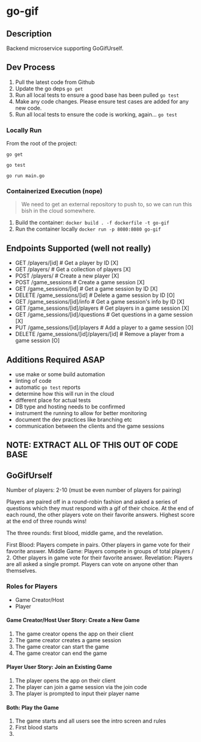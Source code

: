 # go-gif

## Description

Backend microservice supporting GoGifUrself.

## Dev Process

1. Pull the latest code from Github
2. Update the go deps `go get`
3. Run all local tests to ensure a good base has been pulled `go test`
4. Make any code changes. Please ensure test cases are added for any new code.
5. Run all local tests to ensure the code is working, again... `go test`

### Locally Run

From the root of the project:

`go get`

`go test`

`go run main.go`

### Containerized Execution (nope)

> We need to get an external repository to push to, so we can run this
> bish in the cloud somewhere.

1. Build the container: `docker build . -f dockerfile -t go-gif`
2. Run the container locally `docker run -p 8080:8080 go-gif`

## Endpoints Supported (well not really)

- GET /players/[id] # Get a player by ID [X]
- GET /players/ # Get a collection of players [X]
- POST /players/ # Create a new player [X]
- POST /game_sessions # Create a game session [X]
- GET /game_sessions/[id] # Get a game session by ID [X]
- DELETE /game_sessions/[id] # Delete a game session by ID [O]
- GET /game_sessions/[id]/info # Get a game session's info by ID [X]
- GET /game_sessions/[id]/players # Get players in a game session [X]
- GET /game_sessions/[id]/questions # Get questions in a game session [X]
- PUT /game_sessions/[id]/players # Add a player to a game session [O]
- DELETE /game_sessions/[id]/players/[id] # Remove a player from a game session [O]

## Additions Required ASAP

- use make or some build automation
- linting of code
- automatic `go test` reports
- determine how this will run in the cloud
- different place for actual tests
- DB type and hosting needs to be confirmed
- instrument the running to allow for better monitoring
- document the dev practices like branching etc
- communication between the clients and the game sessions


## NOTE: EXTRACT ALL OF THIS OUT OF CODE BASE

## GoGifUrself

Number of players: 2-10 (must be even number of players for pairing)

Players are paired off in a round-robin fashion and asked a series of questions which they must respond with a gif of their choice.
At the end of each round, the other players vote on their favorite answers. Highest score at the end of three rounds wins!

The three rounds: first blood, middle game, and the revelation.

First Blood: Players compete in pairs. Other players in game vote for their favorite answer.
Middle Game: Players compete in groups of total players / 2. Other players in game vote for their favorite answer.
Revelation: Players are all asked a single prompt. Players can vote on anyone other than themselves.

### Roles for Players

- Game Creator/Host
- Player

#### Game Creator/Host User Story: Create a New Game

1. The game creator opens the app on their client
2. The game creator creates a game session
3. The game creator can start the game
4. The game creator can end the game

#### Player User Story: Join an Existing Game

1. The player opens the app on their client
2. The player can join a game session via the join code
3. The player is prompted to input their player name

#### Both: Play the Game

1. The game starts and all users see the intro screen and rules
2. First blood starts
3. 